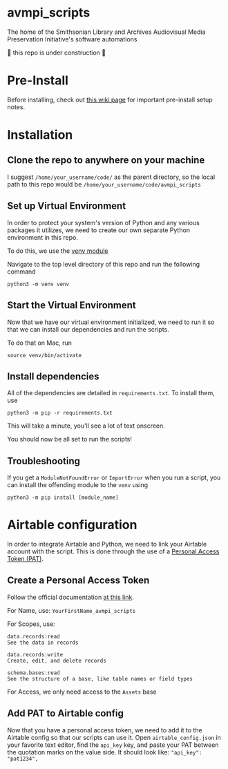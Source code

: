 # avmpi_scripts

The home of the Smithsonian Library and Archives Audiovisual Media Preservation Initiative's software automations

🚧 this repo is under construction 🚧

# Pre-Install

Before installing, check out [this wiki page](https://github.com/brnco/avmpi_scripts/wiki/Pre%E2%80%90Install-Setup) for important pre-install setup notes.

# Installation

## Clone the repo to anywhere on your machine

I suggest `/home/your_username/code/` as the parent directory, so the local path to this repo would be `/home/your_username/code/avmpi_scripts`

## Set up Virtual Environment

In order to protect your system's version of Python and any various packages it utilizes, we need to create our own separate Python environment in this repo.

To do this, we use the [venv module](https://docs.python.org/3/library/venv.html)

Navigate to the top level directory of this repo and run the following command

`python3 -m venv venv`

## Start the Virtual Environment

Now that we have our virtual environment initialized, we need to run it so that we can install our dependencies and run the scripts.

To do that on Mac, run

`source venv/bin/activate`

## Install dependencies

All of the dependencies are detailed in `requirements.txt`. To install them, use

`python3 -m pip -r requirements.txt`

This will take a minute, you'll see a lot of text onscreen.

You should now be all set to run the scripts!

## Troubleshooting

If you get a `ModuleNotFoundError` or `ImportError` when you run a script, you can install the offending module to the `venv` using

`python3 -m pip install [module_name]`

# Airtable configuration

In order to integrate Airtable and Python, we need to link your Airtable account with the script. This is done through the use of a [Personal Access Token (PAT)](https://airtable.com/developers/web/guides/personal-access-tokens).

## Create a Personal Access Token

Follow the official documentation [at this link](https://airtable.com/developers/web/guides/personal-access-tokens#creating-a-token).

For Name, use: `YourFirstName_avmpi_scripts`

For Scopes, use:

```
data.records:read
See the data in records

data.records:write
Create, edit, and delete records

schema.bases:read
See the structure of a base, like table names or field types
```

For Access, we only need access to the `Assets` base

## Add PAT to Airtable config

Now that you have a personal access token, we need to add it to the Airtable config so that our scripts can use it. Open `airtable_config.json` in your favorite text editor, find the `api_key` key, and paste your PAT between the quotation marks on the value side. It should look like: `"api_key": "pat1234",`
